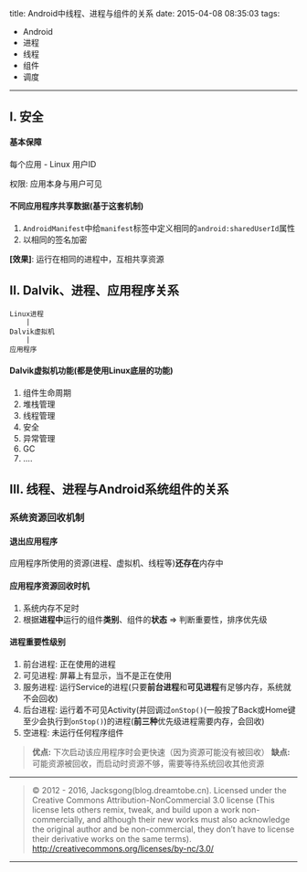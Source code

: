 title: Android中线程、进程与组件的关系
date: 2015-04-08 08:35:03
tags:
- Android
- 进程
- 线程
- 组件
- 调度

---

## I. 安全

#### 基本保障

每个应用 - Linux 用户ID

权限: 应用本身与用户可见

<!--more-->

#### 不同应用程序共享数据(基于这套机制)

1. `AndroidManifest`中给`manifest`标签中定义相同的`android:sharedUserId`属性
2. 以相同的签名加密

**[效果]**: 运行在相同的进程中，互相共享资源

## II. Dalvik、进程、应用程序关系

```
Linux进程
    |
Dalvik虚拟机
    |
应用程序
```

#### Dalvik虚拟机功能(都是使用Linux底层的功能)

1. 组件生命周期
2. 堆栈管理
3. 线程管理
4. 安全
5. 异常管理
6. GC
7. ....

## III. 线程、进程与Android系统组件的关系

### 系统资源回收机制

#### 退出应用程序

应用程序所使用的资源(进程、虚拟机、线程等)**还存在**内存中

#### 应用程序资源回收时机

1. 系统内存不足时
2. 根据**进程中**运行的组件**类别**、组件的**状态** => 判断重要性，排序优先级

#### 进程重要性级别

1. 前台进程: 正在使用的进程
2. 可见进程: 屏幕上有显示，当不是正在使用
3. 服务进程: 运行Service的进程(只要**前台进程**和**可见进程**有足够内存，系统就不会回收)
4. 后台进程: 运行着不可见Activity(并回调过`onStop()`(一般按了Back或Home键至少会执行到`onStop()`)的进程(**前三种**优先级进程需要内存，会回收)
5. 空进程: 未运行任何程序组件

> **优点:**  下次启动该应用程序时会更快速（因为资源可能没有被回收）
> **缺点:**  可能资源被回收，而启动时资源不够，需要等待系统回收其他资源

---

> © 2012 - 2016, Jacksgong(blog.dreamtobe.cn). Licensed under the Creative Commons Attribution-NonCommercial 3.0 license (This license lets others remix, tweak, and build upon a work non-commercially, and although their new works must also acknowledge the original author and be non-commercial, they don’t have to license their derivative works on the same terms). http://creativecommons.org/licenses/by-nc/3.0/

---
